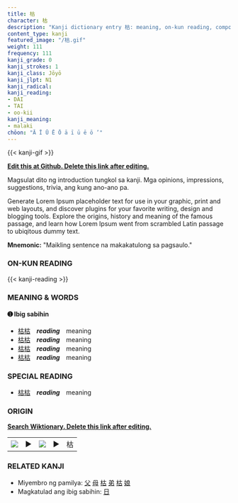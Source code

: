 ```yaml
---
title: 枯
character: 枯
description: "Kanji dictionary entry 枯: meaning, on-kun reading, compounds, origin, related kanji"
content_type: kanji
featured_image: "/枯.gif"
weight: 111
frequency: 111
kanji_grade: 0
kanji_strokes: 1
kanji_class: Jōyō
kanji_jlpt: N1
kanji_radical: 
kanji_reading: 
- DAI
- TAI
- oo-kii
kanji_meaning:
- malaki
chōon: "Ā Ī Ū Ē Ō ā ī ū ē ō ’"
---
```

[//]: # (Don't edit the line below. Kanji animated GIF code is automatically generated.)
{{< kanji-gif >}}

[//]: # (Edit below this line.)

**[Edit this at Github. Delete this link after editing.](https://github.com/tim0g/tim/tree/main/content/kanji/枯/index.md)**

Magsulat dito ng introduction tungkol sa kanji. Mga opinions, impressions, suggestions, trivia, ang kung ano-ano pa.

Generate Lorem Ipsum placeholder text for use in your graphic, print and web layouts, and discover plugins for your favorite writing, design and blogging tools. Explore the origins, history and meaning of the famous passage, and learn how Lorem Ipsum went from scrambled Latin passage to ubiqitous dummy text.
 
**Mnemonic:** "Maikling sentence na makakatulong sa pagsaulo."

### ON-KUN READING

[//]: # (Don't edit the line below. ON-KUN READING code is automatically generated.)
{{< kanji-reading >}}

### MEANING & WORDS

#### ➊ **Ibig sabihin**
  - [枯](../枯)[枯](../枯)　***reading***　meaning
  - [枯](../枯)[枯](../枯)　***reading***　meaning
  - [枯](../枯)[枯](../枯)　***reading***　meaning
  - [枯](../枯)[枯](../枯)　***reading***　meaning

### SPECIAL READING
  - [枯](../枯)[枯](../枯)　***reading***　meaning

### ORIGIN

**[Search Wiktionary. Delete this link after editing.](https://wiktionary.org/wiki/枯)**
<table class="kanji-table"><tr><td>
<img src="60px-枯-bronze.svg.png">
</td><td>▶</td><td>
<img src="60px-枯-oracle.svg.png">
</td><td>▶</td>
<td class="kanji-origin">枯</td>
</tr></table>

### RELATED KANJI
- Miyembro ng pamilya: [父](../父) [母](../母) [枯](../枯) [弟](../弟) [枯](../枯) [娘](../娘)
- Magkatulad ang ibig sabihin: [日](../日)
